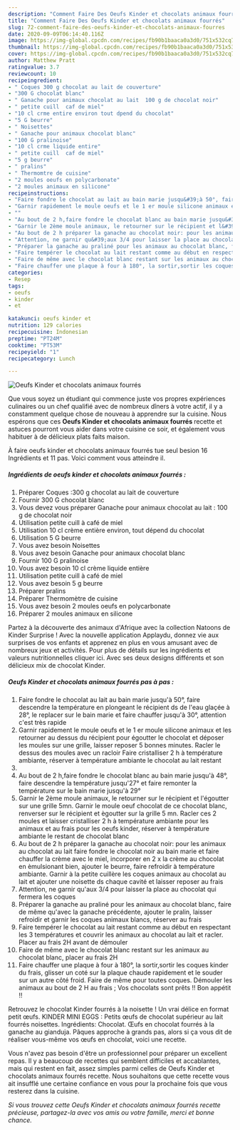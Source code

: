 ```yaml
---
description: "Comment Faire Des Oeufs Kinder et chocolats animaux fourrés"
title: "Comment Faire Des Oeufs Kinder et chocolats animaux fourrés"
slug: 72-comment-faire-des-oeufs-kinder-et-chocolats-animaux-fourres
date: 2020-09-09T06:14:40.116Z
image: https://img-global.cpcdn.com/recipes/fb90b1baaca0a3d0/751x532cq70/oeufs-kinder-et-chocolats-animaux-fourres-photo-principale-de-la-recette.jpg
thumbnail: https://img-global.cpcdn.com/recipes/fb90b1baaca0a3d0/751x532cq70/oeufs-kinder-et-chocolats-animaux-fourres-photo-principale-de-la-recette.jpg
cover: https://img-global.cpcdn.com/recipes/fb90b1baaca0a3d0/751x532cq70/oeufs-kinder-et-chocolats-animaux-fourres-photo-principale-de-la-recette.jpg
author: Matthew Pratt
ratingvalue: 3.7
reviewcount: 10
recipeingredient:
- " Coques 300 g chocolat au lait de couverture"
- "300 G chocolat blanc"
- " Ganache pour animaux chocolat au lait  100 g de chocolat noir"
- " petite cuill  caf de miel"
- "10 cl crme entire environ tout dpend du chocolat"
- "5 G beurre"
- " Noisettes"
- " Ganache pour animaux chocolat blanc"
- "100 G pralinoise"
- "10 cl crme liquide entire"
- " petite cuill  caf de miel"
- "5 g beurre"
- " pralins"
- " Thermomtre de cuisine"
- "2 moules oeufs en polycarbonate"
- "2 moules animaux en silicone"
recipeinstructions:
- "Faire fondre le chocolat au lait au bain marie jusqu&#39;à 50°, faire descendre la température en plongeant le récipient ds de l&#39;eau glaçée à 28°, le replacer sur le bain marie et faire chauffer jusqu&#39;à 30°, attention c&#39;est très rapide"
- "Garnir rapidement le moule oeufs et le 1 er moule silicone animaux et les retourner au dessus du récipient pour égoutter le chocolat et déposer les moules sur une grille, laisser reposer 5 bonnes minutes. Racler le dessus des moules avec un racloir Faire cristalliser 2 h à température ambiante, réserver à température ambiante le chocolat au lait restant"
- ""
- "Au bout de 2 h,faire fondre le chocolat blanc au bain marie jusqu&#39;à 48°, faire descendre la température jusqu&#39;27° et faire remonter la température sur le bain marie jusqu&#39;à 29°"
- "Garnir le 2ème moule animaux, le retourner sur le récipient et l&#39;égoutter sur une grille 5mn. Garnir le moule oeuf chocolat de ce chocolat blanc, renverser sur le récipient et ègoutter sur la grille 5 mn. Racler ces 2 moules et laisser cristalliser 2 h à température ambiante pour les animaux et au frais pour les oeufs kinder, réserver à température ambiante le restant de chocolat blanc"
- "Au bout de 2 h préparer la ganache au chocolat noir: pour les animaux au chocolat au lait faire fondre le chocolat noir au bain marie et faire chauffer la crème avec le miel, incorporer en 2 x la crème au chocolat en èmulsionant bien, ajouter le beurre, faire refroidir à température ambiante. Garnir à la petite cuillère les coques animaux au chocolat au lait et ajouter une noisette ds chaque cavité et laisser reposer au frais"
- "Attention, ne garnir qu&#39;aux 3/4 pour laisser la place au chocolat qui fermera les coques"
- "Préparer la ganache au praliné pour les animaux au chocolat blanc, faire de même qu&#39;avec la ganache précédente, ajouter le pralin, laisser refroidir et garnir les coques animaux blancs, réserver au frais"
- "Faire tempérer le chocolat au lait restant comme au début en respectant les 3 températures et couvrir les animaux au chocolat au lait et racler. Placer au frais 2H avant de démouler"
- "Faire de même avec le chocolat blanc restant sur les animaux au chocolat blanc, placer au frais 2H"
- "Faire chauffer une plaque à four à 180°, la sortir,sortir les coques kinder du frais, glisser un coté sur la plaque chaude rapidement et le souder sur un autre côté froid. Faire de même pour toutes coques. Démouler les animaux au bout de 2 H au frais ; Vos chocolats sont prêts !! Bon appétit !!"
categories:
- Resep
tags:
- oeufs
- kinder
- et

katakunci: oeufs kinder et 
nutrition: 129 calories
recipecuisine: Indonesian
preptime: "PT24M"
cooktime: "PT53M"
recipeyield: "1"
recipecategory: Lunch

---
```



![Oeufs Kinder et chocolats animaux fourrés](https://img-global.cpcdn.com/recipes/fb90b1baaca0a3d0/751x532cq70/oeufs-kinder-et-chocolats-animaux-fourres-photo-principale-de-la-recette.jpg)

Que vous soyez un étudiant qui commence juste vos propres expériences culinaires ou un chef qualifié avec de nombreux dîners à votre actif, il y a constamment quelque chose de nouveau à apprendre sur la cuisine. Nous espérons que ces <strong> Oeufs Kinder et chocolats animaux fourrés </strong> recette et astuces pourront vous aider dans votre cuisine ce soir, et également vous habituer à de délicieux plats faits maison.

<!--inarticleads1-->

À faire oeufs kinder et chocolats animaux fourrés tue seul besion 16 Ingrédients et 11 pas. Voici comment vous atteindre il.

##### Ingrédients de oeufs kinder et chocolats animaux fourrés :

1. Préparer  Coques :300 g chocolat au lait de couverture
1. Fournir 300 G chocolat blanc
1. Vous devez vous préparer  Ganache pour animaux chocolat au lait : 100 g de chocolat noir
1. Utilisation  petite cuill à café de miel
1. Utilisation 10 cl crème entière environ, tout dépend du chocolat
1. Utilisation 5 G beurre
1. Vous avez besoin  Noisettes
1. Vous avez besoin  Ganache pour animaux chocolat blanc
1. Fournir 100 G pralinoise
1. Vous avez besoin 10 cl crème liquide entière
1. Utilisation  petite cuill à café de miel
1. Vous avez besoin 5 g beurre
1. Préparer  pralins
1. Préparer  Thermomètre de cuisine
1. Vous avez besoin 2 moules oeufs en polycarbonate
1. Préparer 2 moules animaux en silicone


Partez à la découverte des animaux d&#39;Afrique avec la collection Natoons de Kinder Surprise ! Avec la nouvelle application Applaydu, donnez vie aux surprises de vos enfants et apprenez en plus en vous amusant avec de nombreux jeux et activités. Pour plus de détails sur les ingrédients et valeurs nutritionnelles cliquer ici. Avec ses deux designs différents et son délicieux mix de chocolat Kinder. 

<!--inarticleads2-->

##### Oeufs Kinder et chocolats animaux fourrés pas à pas :

1. Faire fondre le chocolat au lait au bain marie jusqu&#39;à 50°, faire descendre la température en plongeant le récipient ds de l&#39;eau glaçée à 28°, le replacer sur le bain marie et faire chauffer jusqu&#39;à 30°, attention c&#39;est très rapide
1. Garnir rapidement le moule oeufs et le 1 er moule silicone animaux et les retourner au dessus du récipient pour égoutter le chocolat et déposer les moules sur une grille, laisser reposer 5 bonnes minutes. Racler le dessus des moules avec un racloir Faire cristalliser 2 h à température ambiante, réserver à température ambiante le chocolat au lait restant
1. 
1. Au bout de 2 h,faire fondre le chocolat blanc au bain marie jusqu&#39;à 48°, faire descendre la température jusqu&#39;27° et faire remonter la température sur le bain marie jusqu&#39;à 29°
1. Garnir le 2ème moule animaux, le retourner sur le récipient et l&#39;égoutter sur une grille 5mn. Garnir le moule oeuf chocolat de ce chocolat blanc, renverser sur le récipient et ègoutter sur la grille 5 mn. Racler ces 2 moules et laisser cristalliser 2 h à température ambiante pour les animaux et au frais pour les oeufs kinder, réserver à température ambiante le restant de chocolat blanc
1. Au bout de 2 h préparer la ganache au chocolat noir: pour les animaux au chocolat au lait faire fondre le chocolat noir au bain marie et faire chauffer la crème avec le miel, incorporer en 2 x la crème au chocolat en èmulsionant bien, ajouter le beurre, faire refroidir à température ambiante. Garnir à la petite cuillère les coques animaux au chocolat au lait et ajouter une noisette ds chaque cavité et laisser reposer au frais
1. Attention, ne garnir qu&#39;aux 3/4 pour laisser la place au chocolat qui fermera les coques
1. Préparer la ganache au praliné pour les animaux au chocolat blanc, faire de même qu&#39;avec la ganache précédente, ajouter le pralin, laisser refroidir et garnir les coques animaux blancs, réserver au frais
1. Faire tempérer le chocolat au lait restant comme au début en respectant les 3 températures et couvrir les animaux au chocolat au lait et racler. Placer au frais 2H avant de démouler
1. Faire de même avec le chocolat blanc restant sur les animaux au chocolat blanc, placer au frais 2H
1. Faire chauffer une plaque à four à 180°, la sortir,sortir les coques kinder du frais, glisser un coté sur la plaque chaude rapidement et le souder sur un autre côté froid. Faire de même pour toutes coques. Démouler les animaux au bout de 2 H au frais ; Vos chocolats sont prêts !! Bon appétit !!


Retrouvez le chocolat Kinder fourrés à la noisette ! Un vrai délice en format petit œufs. KINDER MINI EGGS : Petits œufs de chocolat supérieur au lait fourrés noisettes. Ingrédients: Chocolat. Œufs en chocolat fourrés à la ganache au gianduja. Pâques approche à grands pas, alors si ça vous dit de réaliser vous-même vos œufs en chocolat, voici une recette. 

<!--inarticleads1-->

<p>
Vous n'avez pas besoin d'être un professionnel pour préparer un excellent repas. Il y a beaucoup de recettes qui semblent difficiles et accablantes, mais qui restent en fait, assez simples parmi celles de Oeufs Kinder et chocolats animaux fourrés recette. Nous souhaitons que cette recette vous ait insufflé une certaine confiance en vous pour la prochaine fois que vous resterez dans la cuisine.
</p>

<p>
<i>Si vous trouvez cette Oeufs Kinder et chocolats animaux fourrés recette précieuse, partagez-la avec vos amis ou votre famille, merci et bonne chance.</i>
</p>
